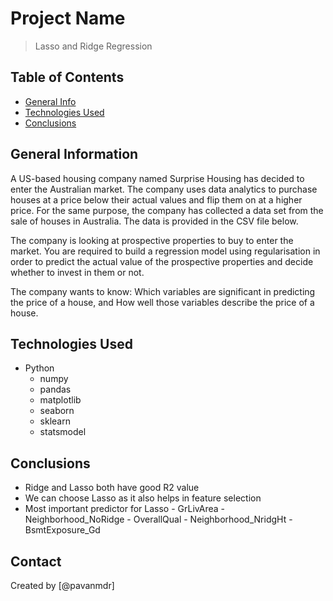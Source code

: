 # Project Name
> Lasso and Ridge Regression


## Table of Contents
* [General Info](#general-information)
* [Technologies Used](#technologies-used)
* [Conclusions](#conclusions)

<!-- You can include any other section that is pertinent to your problem -->

## General Information
 
A US-based housing company named Surprise Housing has decided to enter the Australian market. The company uses data analytics to purchase houses at a price below their actual values and flip them on at a higher price. For the same purpose, the company has collected a data set from the sale of houses in Australia. The data is provided in the CSV file below.

The company is looking at prospective properties to buy to enter the market. You are required to build a regression model using regularisation in order to predict the actual value of the prospective properties and decide whether to invest in them or not.

The company wants to know:
	Which variables are significant in predicting the price of a house, and
	How well those variables describe the price of a house.

	
<!-- You don't have to answer all the questions - just the ones relevant to your project. -->

 

<!-- You don't have to answer all the questions - just the ones relevant to your project. -->


## Technologies Used
- Python
    - numpy 
    - pandas 
    - matplotlib
    - seaborn
    - sklearn
    - statsmodel
	
## Conclusions
- Ridge and Lasso both have good R2 value
- We can choose Lasso as it also helps in feature selection
- Most important predictor for Lasso
		- GrLivArea
		- Neighborhood_NoRidge
		- OverallQual
		- Neighborhood_NridgHt
		- BsmtExposure_Gd

<!-- As the libraries versions keep on changing, it is recommended to mention the version of library used in this project -->



## Contact
Created by [@pavanmdr] 


<!-- Optional -->
<!-- ## License -->
<!-- This project is open source and available under the [... License](). -->

<!-- You don't have to include all sections - just the one's relevant to your project -->
